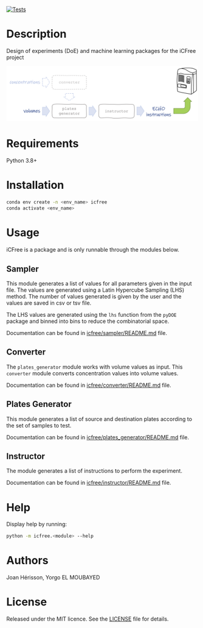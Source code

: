 [![Tests](https://github.com/brsynth/icfree-ml/actions/workflows/test.yml/badge.svg)](https://github.com/brsynth/icfree-ml/actions/workflows/test.yml)

# Description

Design of experiments (DoE) and machine learning packages for the iCFree project

![icfree](/img/icfree.png)

# Requirements

Python 3.8+

# Installation

~~~bash
conda env create -n <env_name> icfree
conda activate <env_name>
~~~

# Usage
iCFree is a package and is only runnable through the modules below.

## Sampler
This module generates a list of values for all parameters given in the input file. The values are generated using a Latin Hypercube Sampling (LHS) method. The number of values generated is given by the user and the values are saved in csv or tsv file.

The LHS values are generated using the `lhs` function from the `pyDOE` package and binned into bins to reduce the combinatorial space.

Documentation can be found in [icfree/sampler/README.md](icfree/sampler/README.md) file.

## Converter
The `plates_generator` module works with volume values as input. This `converter` module converts concentration values into volume values.

Documentation can be found in [icfree/converter/README.md](icfree/converter/README.md) file.


## Plates Generator
This module generates a list of source and destination plates according to the set of samples to test.

Documentation can be found in [icfree/plates_generator/README.md](icfree/plates_generator/README.md) file.

## Instructor
The module generates a list of instructions to perform the experiment.

Documentation can be found in [icfree/instructor/README.md](icfree/instructor/README.md) file.

# Help
Display help by running:
~~~bash
python -m icfree.<module> --help
~~~

# Authors
Joan Hérisson, Yorgo EL MOUBAYED

# License
Released under the MIT licence. See the [LICENSE](https://github.com/brsynth/icfree-ml/blob/main/LICENSE.md) file for details.
